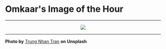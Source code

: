 # Omkaar's Image of the Hour

---

<div align="center">

<a href="https://unsplash.com/photos/a-chef-washes-dishes-in-a-busy-kitchen-D8AfpYHTlWw">
  <img src="https://images.unsplash.com/photo-1752808108278-51aa5e4ee353?crop=entropy&cs=tinysrgb&fit=max&fm=jpg&ixid=M3w3NjA2Nzh8MHwxfHJhbmRvbXx8fHx8fHx8fDE3NTQ5MjQ0MDB8&ixlib=rb-4.1.0&q=80&w=1080" style="max-width:100%; height:auto;">
</a>



</div>

---

**Photo by** [Trung Nhan Tran](https://unsplash.com/@huanshi) **on Unsplash**
